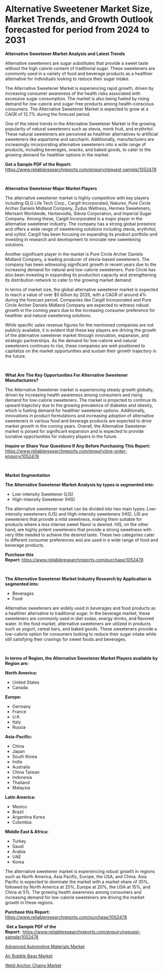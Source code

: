 <p><h1>Alternative Sweetener Market Size, Market Trends, and Growth Outlook forecasted for period from 2024 to 2031</h1></p><p><strong>Alternative Sweetener Market Analysis and Latest Trends</strong></p>
<p><p>Alternative sweeteners are sugar substitutes that provide a sweet taste without the high calorie content of traditional sugar. These sweeteners are commonly used in a variety of food and beverage products as a healthier alternative for individuals looking to reduce their sugar intake.</p><p>The Alternative Sweetener Market is experiencing rapid growth, driven by increasing consumer awareness of the health risks associated with excessive sugar consumption. The market is also being fueled by rising demand for low-calorie and sugar-free products among health-conscious consumers. The Alternative Sweetener Market is expected to grow at a CAGR of 12.7% during the forecast period.</p><p>One of the latest trends in the Alternative Sweetener Market is the growing popularity of natural sweeteners such as stevia, monk fruit, and erythritol. These natural sweeteners are perceived as healthier alternatives to artificial sweeteners like aspartame and saccharin. Additionally, manufacturers are increasingly incorporating alternative sweeteners into a wide range of products, including beverages, snacks, and baked goods, to cater to the growing demand for healthier options in the market.</p></p>
<p><strong>Get a Sample PDF of the Report:&nbsp;</strong> <a href="https://www.reliableresearchreports.com/enquiry/request-sample/1052478">https://www.reliableresearchreports.com/enquiry/request-sample/1052478</a></p>
<p>&nbsp;</p>
<p><strong>Alternative Sweetener Major Market Players</strong></p>
<p><p>The alternative sweetener market is highly competitive with key players including GLG Life Tech Corp., Cargill Incorporated, Naturex, Pure Circle Archer Daniels Midland Company, Zydus Wellness, Hermes Sweeteners, Merisant Worldwide, Herbevodia, Stevia Corporation, and Imperial Sugar Company. Among these, Cargill Incorporated is a major player in the alternative sweetener industry. The company has a strong global presence and offers a wide range of sweetening solutions including stevia, erythritol, and xylitol. Cargill has been focusing on expanding its product portfolio and investing in research and development to innovate new sweetening solutions.</p><p>Another significant player in the market is Pure Circle Archer Daniels Midland Company, a leading producer of stevia-based sweeteners. The company has been witnessing significant growth in recent years due to the increasing demand for natural and low-calorie sweeteners. Pure Circle has also been investing in expanding its production capacity and strengthening its distribution network to cater to the growing market demand.</p><p>In terms of market size, the global alternative sweetener market is expected to reach a value of over $5 billion by 2026, with a CAGR of around 4% during the forecast period. Companies like Cargill Incorporated and Pure Circle Archer Daniels Midland Company are expected to witness robust growth in the coming years due to the increasing consumer preference for healthier and natural sweetening solutions.</p><p>While specific sales revenue figures for the mentioned companies are not publicly available, it is evident that these key players are driving the growth of the alternative sweetener market through innovation, expansion, and strategic partnerships. As the demand for low-calorie and natural sweeteners continues to rise, these companies are well-positioned to capitalize on the market opportunities and sustain their growth trajectory in the future.</p></p>
<p>&nbsp;</p>
<p><strong>What Are The Key Opportunities For Alternative Sweetener Manufacturers?</strong></p>
<p><p>The Alternative Sweetener market is experiencing steady growth globally, driven by increasing health awareness among consumers and rising demand for low-calorie sweeteners. The market is projected to continue its upward trajectory due to the growing prevalence of diabetes and obesity, which is fueling demand for healthier sweetener options. Additionally, innovations in product formulations and increasing adoption of alternative sweeteners in various food and beverage products are expected to drive market growth in the coming years. Overall, the Alternative Sweetener market is poised for significant expansion and is expected to provide lucrative opportunities for industry players in the future.</p></p>
<p><strong>Inquire or Share Your Questions If Any Before Purchasing This Report:</strong> <a href="https://www.reliableresearchreports.com/enquiry/pre-order-enquiry/1052478">https://www.reliableresearchreports.com/enquiry/pre-order-enquiry/1052478</a></p>
<p>&nbsp;</p>
<p><strong>Market Segmentation</strong></p>
<p><strong>The Alternative Sweetener Market Analysis by types is segmented into:</strong></p>
<p><ul><li>Low-intensity Sweetener (LIS)</li><li>High-intensity Sweetener (HIS)</li></ul></p>
<p><p>The alternative sweetener market can be divided into two main types: Low-intensity sweeteners (LIS) and High-intensity sweeteners (HIS). LIS are sweeteners that provide a mild sweetness, making them suitable for products where a less intense sweet flavor is desired. HIS, on the other hand, are highly potent sweeteners that provide a strong sweetness with very little needed to achieve the desired taste. These two categories cater to different consumer preferences and are used in a wide range of food and beverage products.</p></p>
<p><strong>Purchase this Report:&nbsp;</strong><a href="https://www.reliableresearchreports.com/purchase/1052478">https://www.reliableresearchreports.com/purchase/1052478</a></p>
<p>&nbsp;</p>
<p><strong>The Alternative Sweetener Market Industry Research by Application is segmented into:</strong></p>
<p><ul><li>Beverages</li><li>Food</li></ul></p>
<p><p>Alternative sweeteners are widely used in beverages and food products as a healthier alternative to traditional sugar. In the beverage market, these sweeteners are commonly used in diet sodas, energy drinks, and flavored water. In the food market, alternative sweeteners are utilized in products such as yogurt, cereal bars, and baked goods. These sweeteners provide a low-calorie option for consumers looking to reduce their sugar intake while still satisfying their cravings for sweet foods and beverages.</p></p>
<p>&nbsp;</p>
<p><strong>In terms of Region, the Alternative Sweetener Market Players available by Region are:</strong></p>
<p>
    <p> <strong> North America: </strong>
        <ul>
            <li>United States</li>
            <li>Canada</li>
        </ul>
        </p> 
    <p> <strong> Europe: </strong>
        <ul>
            <li>Germany</li>
            <li>France</li>
            <li>U.K.</li>
            <li>Italy</li>
            <li>Russia</li>
        </ul>
        </p> 
    <p> <strong> Asia-Pacific: </strong>
        <ul>
            <li>China</li>
            <li>Japan</li>
            <li>South Korea</li>
            <li>India</li>
            <li>Australia</li>
            <li>China Taiwan</li>
            <li>Indonesia</li>
            <li>Thailand</li>
            <li>Malaysia</li>
        </ul>
        </p> 
    <p> <strong> Latin America: </strong>
        <ul>
            <li>Mexico</li>
            <li>Brazil</li>
            <li>Argentina Korea</li>
            <li>Colombia</li>
        </ul>
        </p> 
    <p> <strong> Middle East & Africa: </strong>
        <ul>
            <li>Turkey</li>
            <li>Saudi</li>
            <li>Arabia</li>
            <li>UAE</li>
            <li>Korea</li>
        </ul>
    </p>
    </p>
<p><p>The alternative sweetener market is experiencing robust growth in regions such as North America, Asia Pacific, Europe, the USA, and China. Asia Pacific is expected to dominate the market with a market share of 35%, followed by North America at 25%, Europe at 20%, the USA at 15%, and China at 5%. The growing health awareness among consumers and increasing demand for low-calorie sweeteners are driving the market growth in these regions.</p></p>
<p><strong>Purchase this Report: </strong><a href="https://www.reliableresearchreports.com/purchase/1052478">https://www.reliableresearchreports.com/purchase/1052478</a></p>
<p>&nbsp;<strong>Get a Sample PDF of the Report:&nbsp;&nbsp;</strong><a href="https://www.reliableresearchreports.com/enquiry/request-sample/1052478">https://www.reliableresearchreports.com/enquiry/request-sample/1052478</a></p>
<p><strong></strong></p>
<p><p><a href="https://github.com/seekum/Market-Research-Report-List-1/blob/main/advanced-automotive-materials-market.md">Advanced Automotive Materials Market</a></p><p><a href="https://github.com/nancykennedykellievqfqt2/Market-Research-Report-List-1/blob/main/air-bubble-bags-market.md">Air Bubble Bags Market</a></p><p><a href="https://view.publitas.com/reportprime-1/weld-anchor-chains-market-size-growth-outlook-from-2023-to-2030-projecting-at-markets-trends-analysis-by-application-regional-outlook-and-revenue/">Weld Anchor Chains Market</a></p></p>